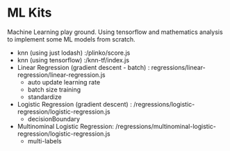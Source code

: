 # ML Kits

Machine Learning play ground.
Using tensorflow and mathematics analysis to implement some ML models from scratch.

- knn (using just lodash) :/plinko/score.js
- knn (using tensorflow) :/knn-tf/index.js
- Linear Regression (gradient descent - batch) : regressions/linear-regression/linear-regression.js
    - auto update learning rate
    - batch size training
    - standardize
- Logistic Regression (gradient descent) : /regressions/logistic-regression/logistic-regression.js
    - decisionBoundary
- Multinominal Logistic Regression: /regressions/multinominal-logistic-regression/logistic-regression.js
    - multi-labels


